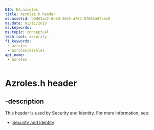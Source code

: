 ```yaml
---
UID: NA:azroles
title: Azroles.h header
ms.assetid: b0d03ad2-0c6d-3dd5-a767-8f008a9fc4c0
ms.date: 01/11/2019
ms.keywords: 
ms.topic: conceptual
tech.root: security
f1_keywords:
 - azroles
 - azroles/azroles
api_name:
 - azroles
---
```


# Azroles.h header


## -description

This header is used by Security and Identity. For more information, see:

- [Security and Identity](../_security/index.md)

